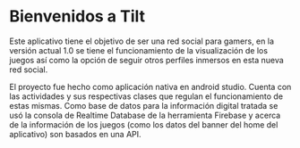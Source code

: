 # Bienvenidos a Tilt
Este aplicativo tiene el objetivo de ser una red social para gamers, en la versión actual 1.0 se tiene el funcionamiento
de la visualización de los juegos así como la opción de seguir otros perfiles inmersos en esta nueva red social.

El proyecto fue hecho como aplicación nativa en android studio. Cuenta con las actividades y sus respectivas clases que 
regulan el funcionamiento de estas mismas. Como base de datos para la información digital tratada se usó la consola de 
Realtime Database de la herramienta Firebase y acerca de la información de los juegos (como los datos del banner del home
del aplicativo) son basados en una API.